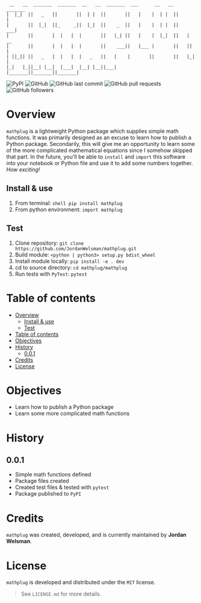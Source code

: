 ```ascii
 __   __  _______  _______  __   __  _______  ___      __   __  _______ 
|  |_|  ||   _   ||       ||  | |  ||       ||   |    |  | |  ||       |
|       ||  |_|  ||_     _||  |_|  ||    _  ||   |    |  | |  ||    ___|
|       ||       |  |   |  |       ||   |_| ||   |    |  |_|  ||   | __ 
|       ||       |  |   |  |       ||    ___||   |___ |       ||   ||  |
| ||_|| ||   _   |  |   |  |   _   ||   |    |       ||       ||   |_| |
|_|   |_||__| |__|  |___|  |__| |__||___|    |_______||_______||_______|
```

![PyPI](https://img.shields.io/pypi/v/mathplug)
![GitHub](https://img.shields.io/github/license/JordanWelsman/mathplug)
![GitHub last commit](https://img.shields.io/github/last-commit/JordanWelsman/mathplug)
![GitHub pull requests](https://img.shields.io/github/issues-pr/JordanWelsman/mathplug)
![GitHub followers](https://img.shields.io/github/followers/JordanWelsman?style=social)

# Overview

 `mathplug` is a lightweight Python package which supplies simple math functions. It was primarily designed as an excuse to learn how to publish a Python package. Secondarily, this will give me an opportunity to learn some of the more complicated mathematical equations since I somehow skipped that part. In the future, you'll be able to `install` and `import` this software into your notebook or Python file and use it to add some numbers together. _How exciting!_

## Install & use

1. From terminal:
`shell pip install mathplug`
2. From python environment:
`import mathplug`

## Test

1. Clone repository:
`git clone https://github.com/JordanWelsman/mathplug.git`
2. Build module:
`<python | python3> setup.py bdist_wheel`
3. Install module locally:
`pip install -e . dev`
4. cd to source directory:
`cd mathplug/mathplug`
5. Run tests with `PyTest`:
`pytest`

# Table of contents

- [Overview](#overview)
  - [Install & use](#install--use)
  - [Test](#test)
- [Table of contents](#table-of-contents)
- [Objectives](#objectives)
- [History](#history)
  - [0.0.1](#001)
- [Credits](#credits)
- [License](#license)

# Objectives

- Learn how to publish a Python package
- Learn some more complicated math functions

# History

## 0.0.1

- Simple math functions defined
- Package files created
- Created test files & tested with `pytest`
- Package published to `PyPI`

# Credits

`mathplug` was created, developed, and is currently maintained by **Jordan Welsman**.

# License

`mathplug` is developed and distributed under the `MIT` license.
>See `LICENSE.md` for more details.
